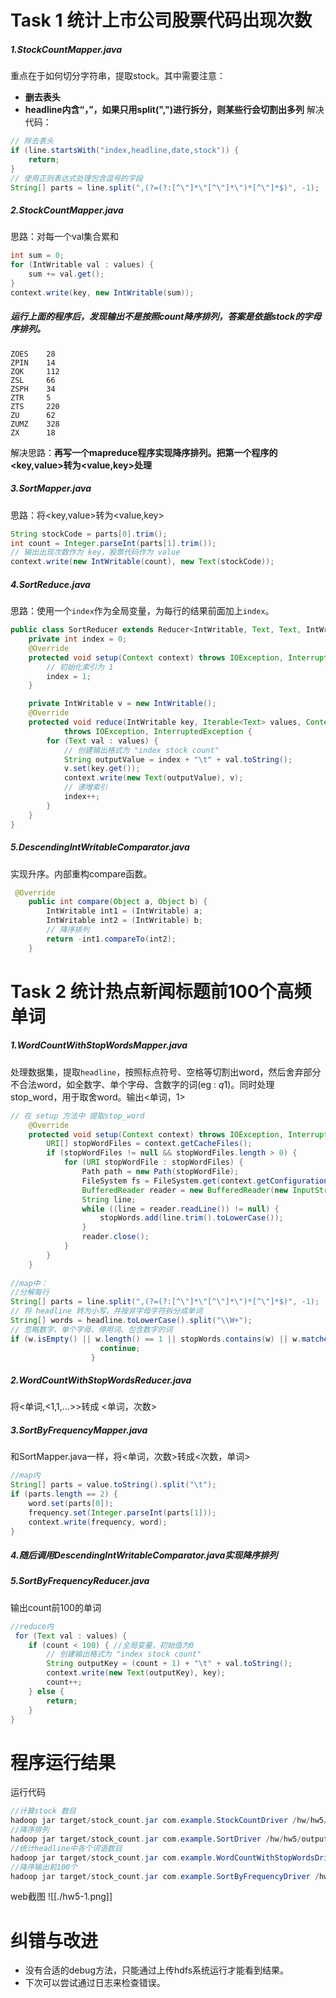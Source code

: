 
# Task 1 统计上市公司股票代码出现次数
##### 1.StockCountMapper.java
重点在于如何切分字符串，提取stock。其中需要注意：
- **删去表头**
- **headline内含“，”，如果只用split(",")进行拆分，则某些行会切割出多列**
解决代码：
``` java 
// 除去表头
if (line.startsWith("index,headline,date,stock")) {
	return;
}
// 使用正则表达式处理包含逗号的字段
String[] parts = line.split(",(?=(?:[^\"]*\"[^\"]*\")*[^\"]*$)", -1); 
```
##### 2.StockCountMapper.java
思路：对每一个val集合累和
```java
int sum = 0;
for (IntWritable val : values) {
	sum += val.get();
}
context.write(key, new IntWritable(sum));
```

##### 运行上面的程序后，发现**输出不是按照count降序排列，答案是依据stock的字母序排列**。

``` 部分结果
ZOES    28
ZPIN    14
ZQK     112
ZSL     66
ZSPH    34
ZTR     5
ZTS     220
ZU      62
ZUMZ    328
ZX      18
```

解决思路：**再写一个mapreduce程序实现降序排列。把第一个程序的<key,value>转为<value,key>处理**
##### 3.SortMapper.java
思路：将<key,value>转为<value,key>
``` java
String stockCode = parts[0].trim();
int count = Integer.parseInt(parts[1].trim());
// 输出出现次数作为 key，股票代码作为 value
context.write(new IntWritable(count), new Text(stockCode));
```
##### 4.SortReduce.java
思路：使用一个`index`作为全局变量，为每行的结果前面加上`index`。
```java
public class SortReducer extends Reducer<IntWritable, Text, Text, IntWritable> {
    private int index = 0;
    @Override
    protected void setup(Context context) throws IOException, InterruptedException{
        // 初始化索引为 1
        index = 1;
    }

    private IntWritable v = new IntWritable();
    @Override
    protected void reduce(IntWritable key, Iterable<Text> values, Context context)
            throws IOException, InterruptedException {
        for (Text val : values) {
            // 创建输出格式为 "index stock count"
            String outputValue = index + "\t" + val.toString();
            v.set(key.get());
            context.write(new Text(outputValue), v);
            // 递增索引
            index++;
        }
    }
}
```
##### 5.DescendingIntWritableComparator.java
实现升序。内部重构compare函数。
```java
 @Override
    public int compare(Object a, Object b) {
        IntWritable int1 = (IntWritable) a;
        IntWritable int2 = (IntWritable) b;
        // 降序排列
        return -int1.compareTo(int2);
    }
```


# Task 2 统计热点新闻标题前100个⾼频单词
##### 1.WordCountWithStopWordsMapper.java
处理数据集，提取`headline`，按照标点符号、空格等切割出word，然后舍弃部分不合法word，如全数字、单个字母、含数字的词(eg : $q1$)。同时处理stop_word，用于取舍word。输出<单词，1>
``` java
// 在 setup 方法中 提取stop_word
    @Override
    protected void setup(Context context) throws IOException, InterruptedException{
        URI[] stopWordFiles = context.getCacheFiles();
        if (stopWordFiles != null && stopWordFiles.length > 0) {
            for (URI stopWordFile : stopWordFiles) {
                Path path = new Path(stopWordFile);
                FileSystem fs = FileSystem.get(context.getConfiguration());
                BufferedReader reader = new BufferedReader(new InputStreamReader(fs.open(path)));
                String line;
                while ((line = reader.readLine()) != null) {
                    stopWords.add(line.trim().toLowerCase());
                }
                reader.close();
            }
        }
    }
  
//map中：
//分解每行
String[] parts = line.split(",(?=(?:[^\"]*\"[^\"]*\")*[^\"]*$)", -1);
// 将 headline 转为小写，并按非字母字符拆分成单词
String[] words = headline.toLowerCase().split("\\W+");
// 忽略数字、单个字母、停用词、包含数字的词
if (w.isEmpty() || w.length() == 1 || stopWords.contains(w) || w.matches(".*\\d.*")) {
                    continue;
                  }
```
##### 2.WordCountWithStopWordsReducer.java
将<单词,<1,1,...>>转成  <单词，次数>
##### 3.SortByFrequencyMapper.java
和SortMapper.java一样，将<单词，次数>转成<次数，单词>
```java
//map内
String[] parts = value.toString().split("\t");
if (parts.length == 2) {
	word.set(parts[0]);
	frequency.set(Integer.parseInt(parts[1]));
	context.write(frequency, word);
}
```
##### 4.随后调用DescendingIntWritableComparator.java实现降序排列
##### 5.SortByFrequencyReducer.java

输出count前100的单词
```java
//reduce内
 for (Text val : values) {
	if (count < 100) { //全局变量，初始值为0
		// 创建输出格式为 "index stock count"
		String outputKey = (count + 1) + "\t" + val.toString();
		context.write(new Text(outputKey), key);
		count++;
	} else {
		return;
	}
}
```


# 程序运行结果
运行代码
```java
//计算stock 数目
hadoop jar target/stock_count.jar com.example.StockCountDriver /hw/hw5/input /hw/hw5/output1
//降序排列
hadoop jar target/stock_count.jar com.example.SortDriver /hw/hw5/output1 /hw/hw5/output2
//统计headline中各个词语数目
hadoop jar target/stock_count.jar com.example.WordCountWithStopWordsDriver /hw/hw5/input /hw/hw5/output3
//降序输出前100个
hadoop jar target/stock_count.jar com.example.SortByFrequencyDriver /hw/hw5/output3 /hw/hw5/output4
```
web截图
![[./hw5-1.png]]

# 纠错与改进
- 没有合适的debug方法，只能通过上传hdfs系统运行才能看到结果。
- 下次可以尝试通过日志来检查错误。